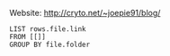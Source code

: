 Website: http://cryto.net/~joepie91/blog/

```dataview
LIST rows.file.link
FROM [[]]
GROUP BY file.folder
```
